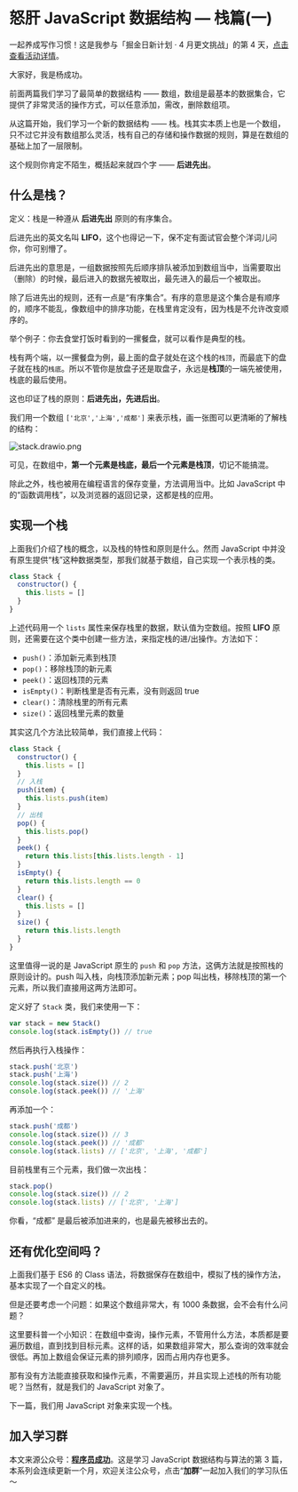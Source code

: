 # 怒肝 JavaScript 数据结构 — 栈篇(一)

一起养成写作习惯！这是我参与「掘金日新计划 · 4 月更文挑战」的第 4 天，[点击查看活动详情](https://juejin.cn/post/7080800226365145118)。

大家好，我是杨成功。

前面两篇我们学习了最简单的数据结构 —— 数组，数组是最基本的数据集合，它提供了非常灵活的操作方式，可以任意添加，需改，删除数组项。

从这篇开始，我们学习一个新的数据结构 —— 栈。栈其实本质上也是一个数组，只不过它并没有数组那么灵活，栈有自己的存储和操作数据的规则，算是在数组的基础上加了一层限制。

这个规则你肯定不陌生，概括起来就四个字 —— **后进先出**。

## 什么是栈？

定义：栈是一种遵从 **后进先出** 原则的有序集合。

后进先出的英文名叫 **LIFO**，这个也得记一下，保不定有面试官会整个洋词儿问你，你可别懵了。

后进先出的意思是，一组数据按照先后顺序排队被添加到数组当中，当需要取出（删除）的时候，最后进入的数据先被取出，最先进入的最后一个被取出。

除了后进先出的规则，还有一点是“有序集合”。有序的意思是这个集合是有顺序的，顺序不能乱，像数组中的排序功能，在栈里肯定没有，因为栈是不允许改变顺序的。

举个例子：你去食堂打饭时看到的一摞餐盘，就可以看作是典型的栈。

栈有两个端，以一摞餐盘为例，最上面的盘子就处在这个栈的`栈顶`，而最底下的盘子就在栈的`栈底`。所以不管你是放盘子还是取盘子，永远是**栈顶**的一端先被使用，栈底的最后使用。

这也印证了栈的原则：**后进先出，先进后出**。

我们用一个数组 `['北京','上海','成都']` 来表示栈，画一张图可以更清晰的了解栈的结构：

![stack.drawio.png](https://p3-juejin.byteimg.com/tos-cn-i-k3u1fbpfcp/e1814f6efba7444981d4ee35dc5f95a2~tplv-k3u1fbpfcp-watermark.image?)

可见，在数组中，**第一个元素是栈底，最后一个元素是栈顶**，切记不能搞混。

除此之外，栈也被用在编程语言的保存变量，方法调用当中。比如 JavaScript 中的“函数调用栈”，以及浏览器的返回记录，这都是栈的应用。

## 实现一个栈

上面我们介绍了栈的概念，以及栈的特性和原则是什么。然而 JavaScript 中并没有原生提供“栈”这种数据类型，那我们就基于数组，自己实现一个表示栈的类。

```js
class Stack {
  constructor() {
    this.lists = []
  }
}
```

上述代码用一个 `lists` 属性来保存栈里的数据，默认值为空数组。按照 **LIFO** 原则，还需要在这个类中创建一些方法，来指定栈的进/出操作。方法如下：

- `push()`：添加新元素到栈顶
- `pop()`：移除栈顶的新元素
- `peek()`：返回栈顶的元素
- `isEmpty()`：判断栈里是否有元素，没有则返回 true
- `clear()`：清除栈里的所有元素
- `size()`：返回栈里元素的数量

其实这几个方法比较简单，我们直接上代码：

```js
class Stack {
  constructor() {
    this.lists = []
  }
  // 入栈
  push(item) {
    this.lists.push(item)
  }
  // 出栈
  pop() {
    this.lists.pop()
  }
  peek() {
    return this.lists[this.lists.length - 1]
  }
  isEmpty() {
    return this.lists.length == 0
  }
  clear() {
    this.lists = []
  }
  size() {
    return this.lists.length
  }
}
```

这里值得一说的是 JavaScript 原生的 `push` 和 `pop` 方法，这俩方法就是按照栈的原则设计的。push 叫入栈，向栈顶添加新元素；pop 叫出栈，移除栈顶的第一个元素，所以我们直接用这两方法即可。

定义好了 `Stack` 类，我们来使用一下：

```js
var stack = new Stack()
console.log(stack.isEmpty()) // true
```

然后再执行入栈操作：

```js
stack.push('北京')
stack.push('上海')
console.log(stack.size()) // 2
console.log(stack.peek()) // '上海'
```

再添加一个：

```js
stack.push('成都')
console.log(stack.size()) // 3
console.log(stack.peek()) // '成都'
console.log(stack.lists) // ['北京', '上海', '成都']
```

目前栈里有三个元素，我们做一次出栈：

```js
stack.pop()
console.log(stack.size()) // 2
console.log(stack.lists) // ['北京', '上海']
```

你看，“成都” 是最后被添加进来的，也是最先被移出去的。

## 还有优化空间吗？

上面我们基于 ES6 的 Class 语法，将数据保存在数组中，模拟了栈的操作方法，基本实现了一个自定义的栈。

但是还要考虑一个问题：如果这个数组非常大，有 1000 条数据，会不会有什么问题？

这里要科普一个小知识：在数组中查询，操作元素，不管用什么方法，本质都是要遍历数组，直到找到目标元素。这样的话，如果数组非常大，那么查询的效率就会很低。再加上数组会保证元素的排列顺序，因而占用内存也更多。

那有没有方法能直接获取和操作元素，不需要遍历，并且实现上述栈的所有功能呢？当然有，就是我们的 JavaScript 对象了。

下一篇，我们用 JavaScript 对象来实现一个栈。

## 加入学习群

本文来源公众号：[**程序员成功**](https://link.juejin.cn/?target=https%3A%2F%2Fwww.ruims.top%2Fstatic%2Fwxpub.png 'https://www.ruims.top/static/wxpub.png')。这是学习 JavaScript 数据结构与算法的第 3 篇，本系列会连续更新一个月，欢迎关注公众号，点击“**加群**”一起加入我们的学习队伍～
